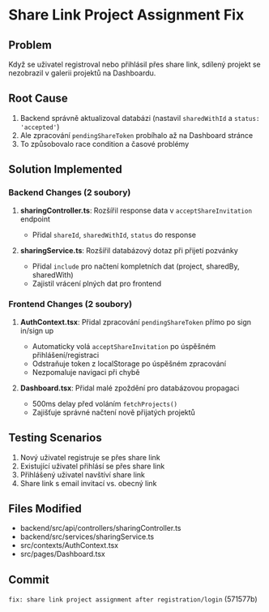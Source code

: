 # Share Link Project Assignment Fix

## Problem

Když se uživatel registroval nebo přihlásil přes share link, sdílený projekt se nezobrazil v galerii projektů na Dashboardu.

## Root Cause

1. Backend správně aktualizoval databázi (nastavil `sharedWithId` a `status: 'accepted'`)
2. Ale zpracování `pendingShareToken` probíhalo až na Dashboard stránce
3. To způsobovalo race condition a časové problémy

## Solution Implemented

### Backend Changes (2 soubory)

1. **sharingController.ts**: Rozšířil response data v `acceptShareInvitation` endpoint
   - Přidal `shareId`, `sharedWithId`, `status` do response

2. **sharingService.ts**: Rozšířil databázový dotaz při přijetí pozvánky
   - Přidal `include` pro načtení kompletních dat (project, sharedBy, sharedWith)
   - Zajistil vrácení plných dat pro frontend

### Frontend Changes (2 soubory)

1. **AuthContext.tsx**: Přidal zpracování `pendingShareToken` přímo po sign in/sign up
   - Automaticky volá `acceptShareInvitation` po úspěšném přihlášení/registraci
   - Odstraňuje token z localStorage po úspěšném zpracování
   - Nezpomaluje navigaci při chybě

2. **Dashboard.tsx**: Přidal malé zpoždění pro databázovou propagaci
   - 500ms delay před voláním `fetchProjects()`
   - Zajišťuje správné načtení nově přijatých projektů

## Testing Scenarios

1. Nový uživatel registruje se přes share link
2. Existující uživatel přihlásí se přes share link
3. Přihlášený uživatel navštíví share link
4. Share link s email invitací vs. obecný link

## Files Modified

- backend/src/api/controllers/sharingController.ts
- backend/src/services/sharingService.ts
- src/contexts/AuthContext.tsx
- src/pages/Dashboard.tsx

## Commit

`fix: share link project assignment after registration/login` (571577b)
